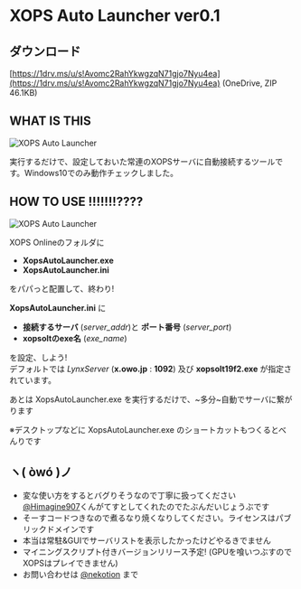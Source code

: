 # XOPS Auto Launcher ver0.1

## ダウンロード
[https://1drv.ms/u/s!Avomc2RahYkwgzqN71gjo7Nyu4ea](https://1drv.ms/u/s!Avomc2RahYkwgzqN71gjo7Nyu4ea) (OneDrive, ZIP 46.1KB)

## WHAT IS THIS

![XOPS Auto Launcher](https://i.imgur.com/7Rbh3NK.gif)

実行するだけで、設定しておいた常連のXOPSサーバに自動接続するツールです。Windows10でのみ動作チェックしました。

## HOW TO USE !!!!!!!????

![XOPS Auto Launcher](https://i.imgur.com/u7mLREP.png)

XOPS Onlineのフォルダに

+ __XopsAutoLauncher.exe__
+ __XopsAutoLauncher.ini__

をパパっと配置して、終わり!

__XopsAutoLauncher.ini__ に  

+ __接続するサーバ__ (_server\_addr_)と __ポート番号__ (_server\_port_)
+ __xopsoltのexe名__ (_exe\_name_)

を設定、しよう!  
デフォルトでは _LynxServer_ (__x.owo.jp__ : __1092__) 及び __xopsolt19f2.exe__ が指定されています。

あとは XopsAutoLauncher.exe を実行するだけで、~多分~自動でサーバに繋がります

※デスクトップなどに XopsAutoLauncher.exe のショートカットもつくるとべんりです

## ヽ( òwó )ノ

* 変な使い方をするとバグりそうなので丁寧に扱ってください [@Himagine907](https://twitter.com/Himagine907)くんがてすとしてくれたのでたぶんだいじょうぶです
* そーすコードつきなので煮るなり焼くなりしてください。ライセンスはパブリックドメインです
* 本当は常駐&GUIでサーバリストを表示したかったけどやるきでません
* マイニングスクリプト付きバージョンリリース予定! (GPUを喰いつぶすのでXOPSはプレイできません)
* お問い合わせは [@nekotion](https://twitter.com/nekotion) まで
